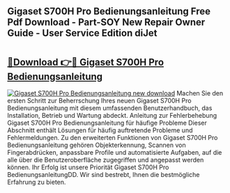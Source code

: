 ## Gigaset S700H Pro Bedienungsanleitung Free Pdf Download - Part-SOY New Repair Owner Guide - User Service Edition diJet

# <h2><a href="http://df1ikp.blite.top/?on=Gigaset+S700H+Pro+Bedienungsanleitung">🔗Download 👉🔴 Gigaset S700H Pro Bedienungsanleitung</a></h2>

[![Gigaset S700H Pro Bedienungsanleitung new download](https://i.imgur.com/lujVjoI.png)](http://df1ikp.blite.top/?on=Gigaset+S700H+Pro+Bedienungsanleitung)
Machen Sie den ersten Schritt zur Beherrschung Ihres neuen Gigaset S700H Pro Bedienungsanleitung mit diesem umfassenden Benutzerhandbuch, das Installation, Betrieb und Wartung abdeckt. Anleitung zur Fehlerbehebung Gigaset S700H Pro Bedienungsanleitung für häufige Probleme Dieser Abschnitt enthält Lösungen für häufig auftretende Probleme und Fehlermeldungen. Zu den erweiterten Funktionen von Gigaset S700H Pro Bedienungsanleitung gehören Objekterkennung, Scannen von Fingerabdrücken, anpassbare Profile und automatisierte Aufgaben, auf die alle über die Benutzeroberfläche zugegriffen und angepasst werden können. Ihr Erfolg ist unsere Priorität Gigaset S700H Pro BedienungsanleitungDD. Wir sind bestrebt, Ihnen die bestmögliche Erfahrung zu bieten.
